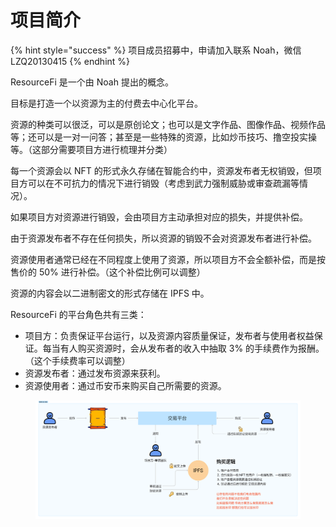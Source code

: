 # 项目简介

{% hint style="success" %}
项目成员招募中，申请加入联系 Noah，微信 LZQ20130415
{% endhint %}

ResourceFi 是一个由 Noah 提出的概念。

目标是打造一个以资源为主的付费去中心化平台。

资源的种类可以很泛，可以是原创论文；也可以是文字作品、图像作品、视频作品等；还可以是一对一问答；甚至是一些特殊的资源，比如炒币技巧、撸空投实操等。（这部分需要项目方进行梳理并分类）

每一个资源会以 NFT 的形式永久存储在智能合约中，资源发布者无权销毁，但项目方可以在不可抗力的情况下进行销毁（考虑到武力强制威胁或审查疏漏等情况）。

如果项目方对资源进行销毁，会由项目方主动承担对应的损失，并提供补偿。

由于资源发布者不存在任何损失，所以资源的销毁不会对资源发布者进行补偿。

资源使用者通常已经在不同程度上使用了资源，所以项目方不会全额补偿，而是按售价的 50% 进行补偿。（这个补偿比例可以调整）

资源的内容会以二进制密文的形式存储在 IPFS 中。

ResourceFi 的平台角色共有三类：

* 项目方：负责保证平台运行，以及资源内容质量保证，发布者与使用者权益保证。每当有人购买资源时，会从发布者的收入中抽取 3% 的手续费作为报酬。（这个手续费率可以调整）
* 资源发布者：通过发布资源来获利。
* 资源使用者：通过币安币来购买自己所需要的资源。

<figure><img src=".gitbook/assets/image (2).png" alt=""><figcaption></figcaption></figure>
